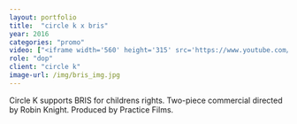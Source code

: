 ```yaml
---
layout: portfolio
title:  "circle k x bris"
year: 2016
categories: "promo"
video: ["<iframe width='560' height='315' src='https://www.youtube.com/embed/dtn6dWw6qBw?rel=0&amp;controls=0&amp;showinfo=0' frameborder='0' allowfullscreen></iframe>","<iframe width='560' height='315' src='https://www.youtube.com/embed/HfYszM06hdg?rel=0&amp;controls=0&amp;showinfo=0' frameborder='0' allowfullscreen></iframe>"]
role: "dop"
client: "circle k"
image-url: /img/bris_img.jpg
---
```


Circle K supports BRIS for childrens rights. Two-piece commercial directed by Robin Knight. Produced by Practice Films.

